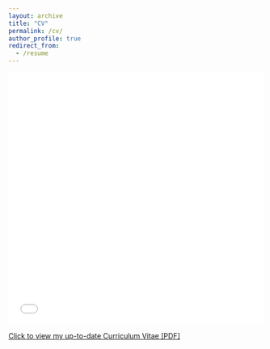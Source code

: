```yaml
---
layout: archive
title: "CV"
permalink: /cv/
author_profile: true
redirect_from:
  - /resume
---
```


<iframe src="/files CV.pdf" width="100%" height="500" frameborder="no" border="0" marginwidth="0" marginheight="0"></iframe>

[Click to view my up-to-date Curriculum Vitae [PDF]](http://sahumanish.github.io/files/CV.pdf)
